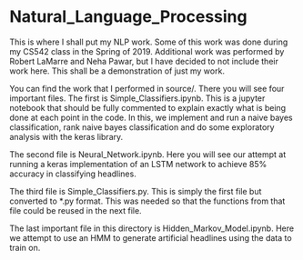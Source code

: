 # Natural_Language_Processing

This is where I shall put my NLP work. Some of this work was done during my CS542 class in the Spring of 2019. Additional work was performed by Robert LaMarre and Neha Pawar, but I have decided to not include their work here. This shall be a demonstration of just my work.

You can find the work that I performed in source/. There you will see four important files. The first is Simple_Classifiers.ipynb. This is a jupyter notebook that should be fully commented to explain exactly what is being done at each point in the code. In this, we implement and run a naive bayes classification, rank naive bayes classification and do some exploratory analysis with the keras library.

The second file is Neural_Network.ipynb. Here you will see our attempt at running a keras implementation of an LSTM network to achieve 85% accuracy in classifying headlines.

The third file is Simple_Classifiers.py. This is simply the first file but converted to \*.py format. This was needed so that the functions from that file could be reused in the next file.

The last important file in this directory is Hidden_Markov_Model.ipynb. Here we attempt to use an HMM to generate artificial headlines using the data to train on.
